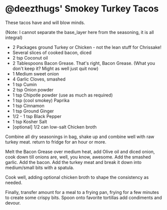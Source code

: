 @deezthugs' Smokey Turkey Tacos
===============================

These tacos have and will blow minds.

(Note:  I cannot separate the base_layer here from the seasoning, it is all integral)

* 2 Packages ground Turkey or Chicken - not the lean stuff for Chrissake!
* Several slices of cooked bacon, diced
* 2 tsp Coconut oil
* 2 Tablespoons Bacon Grease. That's right, Bacon Grease. (What you don't keep it? Might as well just quit now)
* 1 Medium sweet onion
* 4 Garlic Cloves, smashed
* 1 tsp Cumin
* 2 tsp Onion powder
* 1 tsp Chipotle powder (use as much as required)
* 1 tsp (cool smokey) Paprika
* 1 tsp Cinnamon
* 1 tsp Ground Ginger
* 1/2 - 1 tsp Black Pepper
* 1 tsp Kosher Salt
* [optional] 1/2 can low-salt Chicken broth

Combine all dry seasonings in bag, shake up and combine well with raw turkey meat. return to fridge for an hour or more. 

Melt the Bacon Grease over medium heat, add Olive oil and diced onion, cook down till onions are, well, you know, awesome. Add the smashed garlic. Add the bacon. Add the turkey meat and break it down into medium/small bits with a spatula.

Cook well, adding optional chicken broth to shape the consistency as needed.

Finally, transfer amount for a meal to a frying pan, frying for a few minutes to create some crispy bits. Spoon onto favorite tortillas add condiments and devour.


